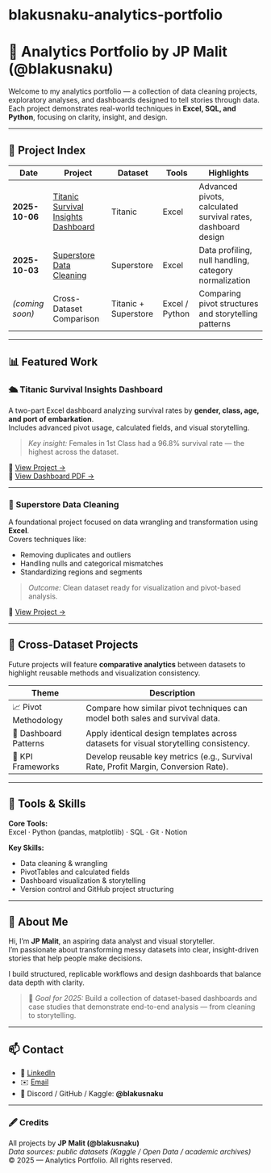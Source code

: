 # blakusnaku-analytics-portfolio

# 🧠 Analytics Portfolio by JP Malit (@blakusnaku)

Welcome to my analytics portfolio — a collection of data cleaning projects, exploratory analyses, and dashboards designed to tell stories through data.  
Each project demonstrates real-world techniques in **Excel, SQL, and Python**, focusing on clarity, insight, and design.

---

## 📁 Project Index

| Date | Project | Dataset | Tools | Highlights |
|------|----------|----------|--------|-------------|
| **2025-10-06** | [Titanic Survival Insights Dashboard](https://github.com/blakusnaku/excel-titanic-cleaning) | Titanic | Excel | Advanced pivots, calculated survival rates, dashboard design |
| **2025-10-03** | [Superstore Data Cleaning](https://github.com/blakusnaku/data-cleaning-superstore) | Superstore | Excel | Data profiling, null handling, category normalization |
| *(coming soon)* | Cross-Dataset Comparison | Titanic + Superstore | Excel / Python | Comparing pivot structures and storytelling patterns |

---

## 📊 Featured Work

### 🛳️ Titanic Survival Insights Dashboard
A two-part Excel dashboard analyzing survival rates by **gender, class, age, and port of embarkation**.  
Includes advanced pivot usage, calculated fields, and visual storytelling.  
> *Key insight:* Females in 1st Class had a 96.8% survival rate — the highest across the dataset.

📎 [View Project →](https://github.com/blakusnaku/excel-titanic-cleaning)  
📄 [View Dashboard PDF →](https://github.com/blakusnaku/titanic-dashboards/blob/main/outputs/2025-10-06_titanic-v2.pdf)

---

### 🏪 Superstore Data Cleaning
A foundational project focused on data wrangling and transformation using **Excel**.  
Covers techniques like:
- Removing duplicates and outliers  
- Handling nulls and categorical mismatches  
- Standardizing regions and segments  
> *Outcome:* Clean dataset ready for visualization and pivot-based analysis.

📎 [View Project →](https://github.com/blakusnaku/superstore-cleaning)

---

## 🧩 Cross-Dataset Projects
Future projects will feature **comparative analytics** between datasets to highlight reusable methods and visualization consistency.

| Theme | Description |
|-------|--------------|
| 📈 Pivot Methodology | Compare how similar pivot techniques can model both sales and survival data. |
| 🎨 Dashboard Patterns | Apply identical design templates across datasets for visual storytelling consistency. |
| 🧮 KPI Frameworks | Develop reusable key metrics (e.g., Survival Rate, Profit Margin, Conversion Rate). |

---

## 🧰 Tools & Skills

**Core Tools:**  
Excel · Python (pandas, matplotlib) · SQL · Git · Notion  

**Key Skills:**  
- Data cleaning & wrangling  
- PivotTables and calculated fields  
- Dashboard visualization & storytelling  
- Version control and GitHub project structuring  

---

## 💬 About Me
Hi, I’m **JP Malit**, an aspiring data analyst and visual storyteller.  
I’m passionate about transforming messy datasets into clear, insight-driven stories that help people make decisions.  

I build structured, replicable workflows and design dashboards that balance data depth with clarity.

> 🎯 *Goal for 2025:* Build a collection of dataset-based dashboards and case studies that demonstrate end-to-end analysis — from cleaning to storytelling.

---

## 📫 Contact
- 💼 [LinkedIn](https://linkedin.com/in/jp-malit)  
- ✉️ [Email](mailto:jplmalit@gmail.com)  
- 🧠 Discord / GitHub / Kaggle: **@blakusnaku**

---

### 🖋️ Credits
All projects by **JP Malit (@blakusnaku)**  
*Data sources: public datasets (Kaggle / Open Data / academic archives)*  
© 2025 — Analytics Portfolio. All rights reserved.
